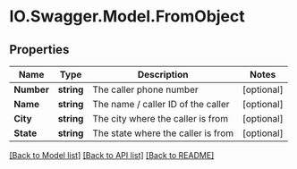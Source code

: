 # IO.Swagger.Model.FromObject
## Properties

Name | Type | Description | Notes
------------ | ------------- | ------------- | -------------
**Number** | **string** | The caller phone number | [optional] 
**Name** | **string** | The name / caller ID of the caller | [optional] 
**City** | **string** | The city where the caller is from | [optional] 
**State** | **string** | The state where the caller is from | [optional] 

[[Back to Model list]](../README.md#documentation-for-models) [[Back to API list]](../README.md#documentation-for-api-endpoints) [[Back to README]](../README.md)

